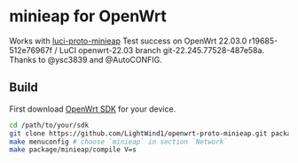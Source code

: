 # minieap for OpenWrt

Works with [luci-proto-minieap](https://github.com/LightWind1/luci-proto-minieap)
Test success on OpenWrt 22.03.0 r19685-512e76967f / LuCI openwrt-22.03 branch git-22.245.77528-487e58a.
Thanks to @ysc3839 and @AutoCONFIG.

## Build

First download [OpenWrt SDK](https://downloads.openwrt.org/) for your device.

```sh
cd /path/to/your/sdk
git clone https://github.com/LightWind1/openwrt-proto-minieap.git package/minieap
make menuconfig # choose `minieap` in section `Network`
make package/minieap/compile V=s
```
